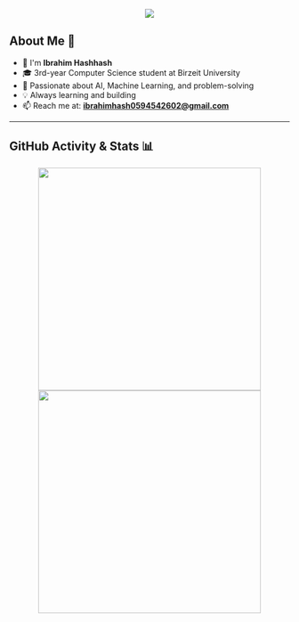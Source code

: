 <p align="center">
  <img src="https://capsule-render.vercel.app/api?type=waving&color=gradient&text=Hello!&height=100&section=header"/>
</p> 

## About Me 📌

- 👋 I'm **Ibrahim Hashhash**
- 🎓 3rd-year Computer Science student at Birzeit University  
- 🤖 Passionate about AI, Machine Learning, and problem-solving  
- 💡 Always learning and building  
- 📫 Reach me at: **ibrahimhash0594542602@gmail.com**

---

## GitHub Activity & Stats 📊

<p align="center">
  <img src="https://github-readme-stats.vercel.app/api/top-langs?username=IbrahimHashhash&layout=compact&hide_border=true&bg_color=151515&title_color=00BFFF&text_color=fff&icon_color=00BFFF" width="400" />
  <img src="https://github-readme-stats.vercel.app/api?username=IbrahimHashhash&count_private=true&show_icons=true&hide_border=true&theme=radical" width="400" />
</p>



